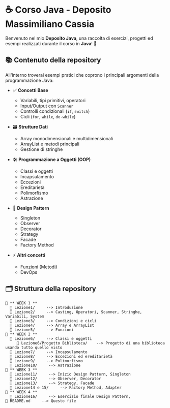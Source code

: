 # ☕ Corso Java - Deposito Massimiliano Cassia

Benvenuto nel mio **Deposito Java**, una raccolta di esercizi, progetti ed esempi realizzati durante il corso in **Java**! 🚀



## 📚 Contenuto della repository

All'interno troverai esempi pratici che coprono i principali argomenti della programmazione Java:

- ✅ **Concetti Base**
  - Variabili, tipi primitivi, operatori
  - Input/Output con `Scanner`
  - Controlli condizionali (`if`, `switch`)
  - Cicli (`for`, `while`, `do-while`)

- 🗃️ **Strutture Dati**
  - Array monodimensionali e multidimensionali
  - ArrayList e metodi principali
  - Gestione di stringhe
    
- 🛠️ **Programmazione a Oggetti (OOP)**
  - Classi e oggetti
  - Incapsulamento
  - Eccezioni
  - Ereditarietà
  - Polimorfismo
  - Astrazione

- 🎨 **Design Pattern**
  - Singleton
  - Observer
  - Decorator
  - Strategy
  - Facade
  - Factory Method
  
- ⚡ **Altri concetti**
  - Funzioni (Metodi)
  - DevOps

## 🗂️ Struttura della repository

```plaintext
📁 ** WEEK 1 **
  📁 Lezione1/     --> Introduzione
  📁 Lezione2/     --> Casting, Operatori, Scanner, Stringhe, Variabili, System
  📁 Lezione3/     --> Condizioni e cicli
  📁 Lezione4/     --> Array e ArrayList
  📁 Lezione5/     --> Funzioni
📁 ** WEEK 2 **
  📁 Lezione6/     --> Classi e oggetti
     📁 Lezione6/Progetto Biblioteca/    --> Progetto di una biblioteca usando tutto quello visto
  📁 Lezione7/     --> Incapsulamento
  📁 Lezione8/     --> Eccezioni ed ereditarietà
  📁 Lezione9/     --> Polimorfismo
  📁 Lezione10/     --> Astrazione
📁 ** WEEK 3 **
  📁 Lezione11/     --> Inizio Design Pattern, Singleton
  📁 Lezione12/     --> Observer, Decorator
  📁 Lezione13/     --> Strategy, Facade
  📁 Lezione14 e 15/     --> Factory Method, Adapter
📁 ** WEEK 4 **
  📁 Lezione16/     --> Esercizio finale Design Pattern, 
📄 README.md     --> Questo file

